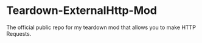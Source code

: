 # Teardown-ExternalHttp-Mod
 The official public repo for my teardown mod that allows you to make HTTP Requests.
